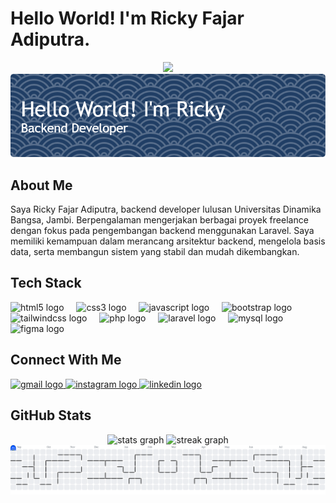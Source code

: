 <h1 align="left">Hello World! I'm Ricky Fajar Adiputra.</h1>
<div align="center">
  <img height="200" src="https://i.imgflip.com/65efzo.gif"  />
</div>
<div align="left">
  <img src="img/github-header-image.png"  />
</div>

<h2 align="left">About Me</h2>
<p align="left">Saya Ricky Fajar Adiputra, backend developer lulusan Universitas Dinamika Bangsa, Jambi. Berpengalaman mengerjakan berbagai proyek freelance dengan fokus pada pengembangan backend menggunakan Laravel. Saya memiliki kemampuan dalam merancang arsitektur backend, mengelola basis data, serta membangun sistem yang stabil dan mudah dikembangkan.</p>

<h2 align="left">Tech Stack</h2>
<div align="left">
  <img src="https://skillicons.dev/icons?i=html" height="40" alt="html5 logo"  />
  <img width="12" />
  <img src="https://skillicons.dev/icons?i=css" height="40" alt="css3 logo"  />
  <img width="12" />
  <img src="https://skillicons.dev/icons?i=js" height="40" alt="javascript logo"  />
  <img width="12" />
  <img src="https://skillicons.dev/icons?i=bootstrap" height="40" alt="bootstrap logo"  />
  <img width="12" />
  <img src="https://skillicons.dev/icons?i=tailwind" height="40" alt="tailwindcss logo"  />
  <img width="12" />
  <img src="https://skillicons.dev/icons?i=php" height="40" alt="php logo"  />
  <img width="12" />
  <img src="https://skillicons.dev/icons?i=laravel" height="40" alt="laravel logo"  />
  <img width="12" />
  <img src="https://skillicons.dev/icons?i=mysql" height="40" alt="mysql logo"  />
  <img width="12" />
  <img src="https://skillicons.dev/icons?i=figma" height="40" alt="figma logo"  />
</div>

<h2 align="left">Connect With Me</h2>
<div align="left">
  <a href="mailto:rickyylaa@gmail.com?subject=Greetings&body=Hallo" target="_blank">
    <img src="https://img.shields.io/static/v1?message=Gmail&logo=gmail&label=&color=D14836&logoColor=white&labelColor=&style=for-the-badge" height="25" alt="gmail logo"  />
  </a>
  <a href="https://www.instagram.com/rickyylaa" target="_blank">
    <img src="https://img.shields.io/static/v1?message=Instagram&logo=instagram&label=&color=E4405F&logoColor=white&labelColor=&style=for-the-badge" height="25" alt="instagram logo"  />
  </a>
  <a href="https://www.linkedin.com/in/rickyylaa" target="_blank">
    <img src="https://img.shields.io/static/v1?message=LinkedIn&logo=linkedin&label=&color=0077B5&logoColor=white&labelColor=&style=for-the-badge" height="25" alt="linkedin logo"  />
  </a>
</div>

<h2 align="left">GitHub Stats</h2>
<div align="center">
  <img src="https://github-readme-stats.vercel.app/api?username=rickyylaa&hide_title=false&hide_rank=false&show_icons=true&include_all_commits=true&count_private=true&disable_animations=false&theme=dracula&locale=en&hide_border=false&order=1" height="150" alt="stats graph"  />
  <img src="https://streak-stats.demolab.com?user=rickyylaa&locale=en&mode=daily&theme=dracula&hide_border=false&border_radius=5&order=3" height="150" alt="streak graph"  />
</div>

<picture>
  <source media="(prefers-color-scheme: dark)" srcset="https://raw.githubusercontent.com/rickyylaa/rickyylaa/output/pacman-contribution-graph-dark.svg">
  <source media="(prefers-color-scheme: light)" srcset="https://raw.githubusercontent.com/rickyylaa/rickyylaa/output/pacman-contribution-graph.svg">
  <img alt="pacman contribution graph" src="https://raw.githubusercontent.com/rickyylaa/rickyylaa/output/pacman-contribution-graph.svg">
</picture>
